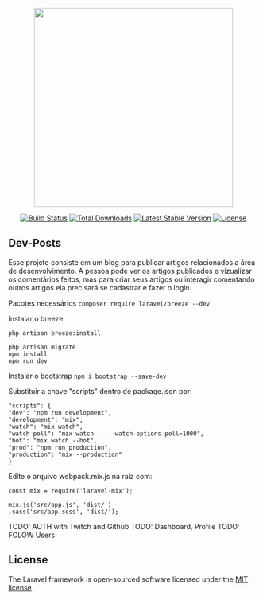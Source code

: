 <p align="center"><a href="https://laravel.com" target="_blank"><img src="https://raw.githubusercontent.com/laravel/art/master/logo-lockup/5%20SVG/2%20CMYK/1%20Full%20Color/laravel-logolockup-cmyk-red.svg" width="400"></a></p>

<p align="center">
<a href="https://travis-ci.org/laravel/framework"><img src="https://travis-ci.org/laravel/framework.svg" alt="Build Status"></a>
<a href="https://packagist.org/packages/laravel/framework"><img src="https://poser.pugx.org/laravel/framework/d/total.svg" alt="Total Downloads"></a>
<a href="https://packagist.org/packages/laravel/framework"><img src="https://poser.pugx.org/laravel/framework/v/stable.svg" alt="Latest Stable Version"></a>
<a href="https://packagist.org/packages/laravel/framework"><img src="https://poser.pugx.org/laravel/framework/license.svg" alt="License"></a>
</p>

## Dev-Posts

Esse projeto consiste em um blog para publicar artigos relacionados a área de desenvolvimento.
A pessoa pode ver os artigos publicados e vizualizar os comentários feitos, mas para criar seus artigos ou interagir comentando outros artigos
ela precisará se cadastrar e fazer o login.

Pacotes necessários
` composer require laravel/breeze --dev `

Instalar o breeze

```
php artisan breeze:install
 
php artisan migrate
npm install
npm run dev
```

Instalar o bootstrap
` npm i bootstrap --save-dev `

Substituir a chave "scripts" dentro de package.json por:
```
"scripts": {
"dev": "npm run development",
"development": "mix",
"watch": "mix watch",
"watch-poll": "mix watch -- --watch-options-poll=1000",
"hot": "mix watch --hot",
"prod": "npm run production",
"production": "mix --production"
}
```

Edite o arquivo webpack.mix.js na raiz com:
```
const mix = require('laravel-mix');

mix.js('src/app.js', 'dist/')
.sass('src/app.scss', 'dist/');
```

TODO: AUTH with Twitch and Github
TODO: Dashboard, Profile
TODO: FOLOW Users

## License

The Laravel framework is open-sourced software licensed under the [MIT license](https://opensource.org/licenses/MIT).
